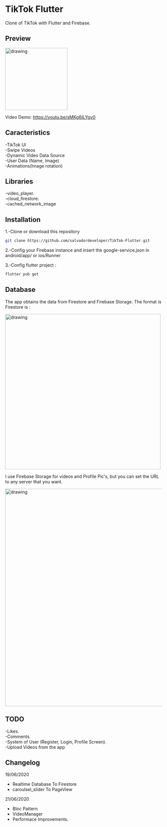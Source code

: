 # TikTok Flutter

Clone of TikTok with Flutter and Firebase.

## Preview

<img src="https://raw.githubusercontent.com/salvadordeveloper/TikTok-Flutter/master/images/screenshot.png" alt="drawing" width="200"/>

Video Demo: https://youtu.be/sMKg6ILYgv0 

## Caracteristics 

-TikTok UI                                 
-Swipe Videos                                                            
-Dynamic Video Data Source                                                                  
-User Data (Name, Image)  
-Animations(Image rotation)  

## Libraries
-video_player.   
-cloud_firestore:  
-cached_network_image

## Installation

1.-Clone or download this repository 

```bash
git clone https://github.com/salvadordeveloper/TikTok-Flutter.git
```

2.-Config your Firebase instance and insert the google-service.json in android/app/ or ios/Runner

3.-Config flutter project : 

```bash
flutter pub get
```

## Database

The app obtains the data from Firestore and Firebase Storage. The format is Firestore is : 

<img src="https://raw.githubusercontent.com/salvadordeveloper/TikTok-Flutter/master/images/database.png" alt="drawing" width="500"/>

I use Firebase Storage for videos and Profile Pic's, but you can set the URL to any server that you want.

<img src="https://raw.githubusercontent.com/salvadordeveloper/TikTok-Flutter/master/images/Storage.png" alt="drawing" width="700"/>

## TODO

-Likes.   
-Comments.   
-System of User (Register, Login, Profile Screen).   
-Upload Videos from the app


## Changelog

19/06/2020 
- Realtime Database To Firestore
- caroulsel_slider To PageView 

21/06/2020
- Bloc Pattern
- VideoManager
- Performace Improvements.

